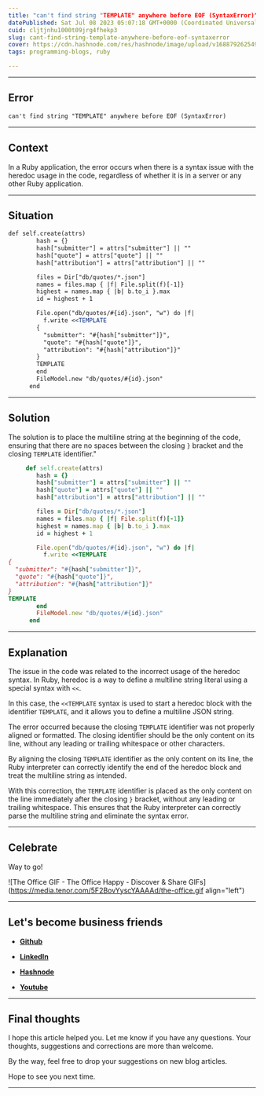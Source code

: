 ```yaml
---
title: "can't find string "TEMPLATE" anywhere before EOF (SyntaxError)"
datePublished: Sat Jul 08 2023 05:07:18 GMT+0000 (Coordinated Universal Time)
cuid: cljtjnhu1000t09jrg4fhekp3
slug: cant-find-string-template-anywhere-before-eof-syntaxerror
cover: https://cdn.hashnode.com/res/hashnode/image/upload/v1688792625490/19ad9847-7ca1-4874-9c5a-71ec7969e581.png
tags: programming-blogs, ruby

---
```


---

## Error

```apache
can't find string "TEMPLATE" anywhere before EOF (SyntaxError)
```

---

## Context

In a Ruby application, the error occurs when there is a syntax issue with the heredoc usage in the code, regardless of whether it is in a server or any other Ruby application.

---

## Situation

```apache
def self.create(attrs)        
        hash = {}
        hash["submitter"] = attrs["submitter"] || ""
        hash["quote"] = attrs["quote"] || ""
        hash["attribution"] = attrs["attribution"] || ""

        files = Dir["db/quotes/*.json"]
        names = files.map { |f| File.split(f)[-1]}
        highest = names.map { |b| b.to_i }.max
        id = highest + 1

        File.open("db/quotes/#{id}.json", "w") do |f|
          f.write <<TEMPLATE
        {
          "submitter": "#{hash["submitter"]}",
          "quote": "#{hash["quote"]}",
          "attribution": "#{hash["attribution"]}"
        }
        TEMPLATE
        end
        FileModel.new "db/quotes/#{id}.json"          
      end     
```

---

## Solution

The solution is to place the multiline string at the beginning of the code, ensuring that there are no spaces between the closing `}` bracket and the closing `TEMPLATE` identifier."

```ruby
     def self.create(attrs)        
        hash = {}
        hash["submitter"] = attrs["submitter"] || ""
        hash["quote"] = attrs["quote"] || ""
        hash["attribution"] = attrs["attribution"] || ""

        files = Dir["db/quotes/*.json"]
        names = files.map { |f| File.split(f)[-1]}
        highest = names.map { |b| b.to_i }.max
        id = highest + 1

        File.open("db/quotes/#{id}.json", "w") do |f|
          f.write <<TEMPLATE
{
  "submitter": "#{hash["submitter"]}",
  "quote": "#{hash["quote"]}",
  "attribution": "#{hash["attribution"]}"
}
TEMPLATE
        end
        FileModel.new "db/quotes/#{id}.json"          
      end      
```

---

## Explanation

The issue in the code was related to the incorrect usage of the heredoc syntax. In Ruby, heredoc is a way to define a multiline string literal using a special syntax with `<<`.

In this case, the `<<TEMPLATE` syntax is used to start a heredoc block with the identifier `TEMPLATE`, and it allows you to define a multiline JSON string.

The error occurred because the closing `TEMPLATE` identifier was not properly aligned or formatted. The closing identifier should be the only content on its line, without any leading or trailing whitespace or other characters.

By aligning the closing `TEMPLATE` identifier as the only content on its line, the Ruby interpreter can correctly identify the end of the heredoc block and treat the multiline string as intended.

With this correction, the `TEMPLATE` identifier is placed as the only content on the line immediately after the closing `}` bracket, without any leading or trailing whitespace. This ensures that the Ruby interpreter can correctly parse the multiline string and eliminate the syntax error.

---

## **Celebrate**

Way to go!

![The Office GIF - The Office Happy - Discover & Share GIFs](https://media.tenor.com/5F2BovYyscYAAAAd/the-office.gif align="left")

---

## **Let's become business friends**

* [**Github**](https://github.com/alexcalaca)
    
* [**LinkedIn**](https://linkedin.com/in/alexandrecalacaofficial)
    
* [**Hashnode**](https://hashnode.com/onboard?next=/@alexandrecalaca)
    
* [**Youtube**](https://www.youtube.com/@alexandrecalacaofficial)
    

---

## **Final thoughts**

I hope this article helped you. Let me know if you have any questions. Your thoughts, suggestions and corrections are more than welcome.

By the way, feel free to drop your suggestions on new blog articles.

Hope to see you next time.

---
